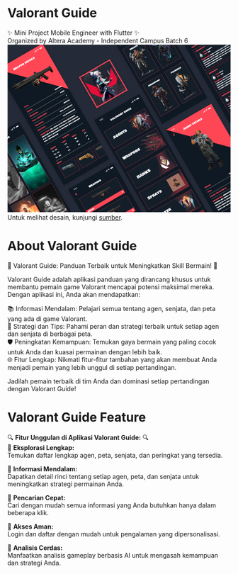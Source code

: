 # Valorant Guide 
✨ Mini Project Mobile Engineer with Flutter ✨<br>
Organized by Altera Academy - Independent Campus Batch 6
![alt text](image-2.png)<br>
Untuk melihat desain, kunjungi [sumber](https://www.figma.com/design/JBP4NHKcsr1yz7Ck3nBPOG/Valorant---Game-Guide-App-(Community)?node-id=0-1&t=ayDJ2TIfZg8FkmPg-0).
# About Valorant Guide 
🔫 Valorant Guide: Panduan Terbaik untuk Meningkatkan Skill Bermain! 🔫<br>

Valorant Guide adalah aplikasi panduan yang dirancang khusus untuk membantu pemain game Valorant mencapai potensi maksimal mereka. Dengan aplikasi ini, Anda akan mendapatkan:<br>

📚 Informasi Mendalam: Pelajari semua tentang agen, senjata, dan peta yang ada di game Valorant.<br>
🎯 Strategi dan Tips: Pahami peran dan strategi terbaik untuk setiap agen dan senjata di berbagai peta.<br>
🛡️ Peningkatan Kemampuan: Temukan gaya bermain yang paling cocok untuk Anda dan kuasai permainan dengan lebih baik.<br>
🌐 Fitur Lengkap: Nikmati fitur-fitur tambahan yang akan membuat Anda menjadi pemain yang lebih unggul di setiap pertandingan.<br>

Jadilah pemain terbaik di tim Anda dan dominasi setiap pertandingan dengan Valorant Guide!

# Valorant Guide Feature
🔍 **Fitur Unggulan di Aplikasi Valorant Guide:** 🔍  
🌟 **Eksplorasi Lengkap:**  
Temukan daftar lengkap agen, peta, senjata, dan peringkat yang tersedia.  

📖 **Informasi Mendalam:**  
Dapatkan detail rinci tentang setiap agen, peta, dan senjata untuk meningkatkan strategi permainan Anda.  

🔎 **Pencarian Cepat:**  
Cari dengan mudah semua informasi yang Anda butuhkan hanya dalam beberapa klik.  

🔐 **Akses Aman:**  
Login dan daftar dengan mudah untuk pengalaman yang dipersonalisasi.  

🤖 **Analisis Cerdas:**  
Manfaatkan analisis gameplay berbasis AI untuk mengasah kemampuan dan strategi Anda.

